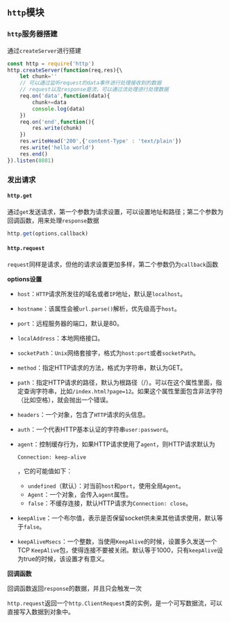 ## `http`模块

### `http`服务器搭建

通过`createServer`进行搭建

```javascript
const http = require('http')
http.createServer(function(req,res){\
    let chunk=''
    // 可以通过监听request的data事件进行处理接收到的数据
    // request以及response是流，可以通过流处理进行处理数据
    req.on('data',function(data){
        chunk+=data
        console.log(data)
    })
    req.on('end',function(){
        res.write(chunk)
    })
	res.writeHead('200',{'content-Type' : 'text/plain'})
	res.write('hello world')
	res.end()
}).listen(8081)
```



### 发出请求

#### `http.get`

通过`get`发送请求，第一个参数为请求设置，可以设置地址和路径；第二个参数为回调函数，用来处理`response`数据

```javascript
http.get(options,callback)
```



#### `http.request`

`request`同样是请求，但他的请求设置更加多样，第二个参数仍为`callback`函数

**options设置**

- `host`：`HTTP`请求所发往的域名或者`IP`地址，默认是`localhost`。

- `hostname`：该属性会被`url.parse()`解析，优先级高于`host`。

- `port`：远程服务器的端口，默认是80。

- `localAddress`：本地网络接口。

- `socketPath`：`Unix`网络套接字，格式为`host:port`或者`socketPath`。

- `method`：指定HTTP请求的方法，格式为字符串，默认为GET。

- `path`：指定HTTP请求的路径，默认为根路径（/）。可以在这个属性里面，指定查询字符串，比如`/index.html?page=12`。如果这个属性里面包含非法字符（比如空格），就会抛出一个错误。

- `headers`：一个对象，包含了`HTTP`请求的头信息。

- `auth`：一个代表HTTP基本认证的字符串`user:password`。

- `agent`：控制缓存行为，如果HTTP请求使用了`agent`，则HTTP请求默认为

  ```plaintext
  Connection: keep-alive
  ```

  ，它的可能值如下：

  - `undefined`（默认）：对当前`host`和`port`，使用全局`Agent`。
  - `Agent`：一个对象，会传入`agent`属性。
  - `false`：不缓存连接，默认HTTP请求为`Connection: close`。

- `keepAlive`：一个布尔值，表示是否保留socket供未来其他请求使用，默认等于`false`。

- `keepAliveMsecs`：一个整数，当使用`KeepAlive`的时候，设置多久发送一个TCP `KeepAlive`包，使得连接不要被关闭。默认等于1000，只有`keepAlive`设为true的时候，该设置才有意义。

**回调函数**

回调函数返回`response`的数据，并且只会触发一次

`http.request`返回一个`http.ClientRequest`类的实例，是一个可写数据流，可以直接写入数据到对象中。



